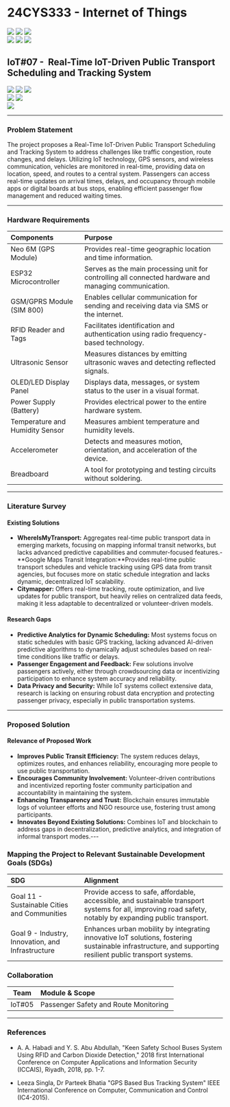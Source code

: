 # 24CYS333 - Internet of Things
![](https://img.shields.io/badge/Batch-22CYS-lightgreen) ![](https://img.shields.io/badge/UG-blue) ![](https://img.shields.io/badge/Subject-IoT-blue)
<br/>
![](https://img.shields.io/badge/Lecture-2-orange) ![](https://img.shields.io/badge/Practical-3-orange) ![](https://img.shields.io/badge/Credits-3-orange) <br/>

## IoT#07 -  Real-Time IoT-Driven Public Transport Scheduling and Tracking System

![](https://img.shields.io/badge/Member-Asrita_NL-gold)  ![](https://img.shields.io/badge/Member-Chitla_Vyshali-gold)  ![](https://img.shields.io/badge/Member-Chinni_Nagasree_Hansica-gold) <br/> 
![](https://img.shields.io/badge/SDG-11-darkgreen) ![](https://img.shields.io/badge/SDG-9-darkgreen) <br/>
![](https://img.shields.io/badge/Reviewed-08th_Jan_2025-brown) 

---
### Problem Statement
The project proposes a Real-Time IoT-Driven Public Transport Scheduling and Tracking System to address challenges like traffic congestion, route changes, and delays. Utilizing IoT technology, GPS sensors, and wireless communication, vehicles are monitored in real-time, providing data on location, speed, and routes to a central system. Passengers can access real-time updates on arrival times, delays, and occupancy through mobile apps or digital boards at bus stops, enabling efficient passenger flow management and reduced waiting times.

---
### Hardware Requirements

| Components               | Purpose                                                                                          |
|:-------------------------|:-------------------------------------------------------------------------------------------------|
|Neo 6M (GPS Module)  | Provides real-time geographic location and time information. |
|ESP32 Microcontroller           | Serves as the main processing unit for controlling all connected hardware and managing communication. |
|GSM/GPRS Module (SIM 800)    | Enables cellular communication for sending and receiving data via SMS or the internet. |
|RFID Reader and Tags             | Facilitates identification and authentication using radio frequency-based technology. |
|Ultrasonic Sensor     | Measures distances by emitting ultrasonic waves and detecting reflected signals. |
|OLED/LED Display Panel            | Displays data, messages, or system status to the user in a visual format. |
|Power Supply (Battery)               | Provides electrical power to the entire hardware system. |
|Temperature and Humidity Sensor    | Measures ambient temperature and humidity levels. |
|Accelerometer            | Detects and measures motion, orientation, and acceleration of the device. |
|Breadboard               | A tool for prototyping and testing circuits without soldering. |


---
### Literature Survey  

#### Existing Solutions  
- **WhereIsMyTransport:** Aggregates real-time public transport data in emerging markets, focusing on mapping informal transit networks, but lacks advanced predictive capabilities and commuter-focused features.-
**Google Maps Transit Integration:**Provides real-time public transport schedules and vehicle tracking using GPS data from transit agencies, but focuses more on static schedule integration and lacks dynamic, decentralized IoT scalability.  
- **Citymapper:** Offers real-time tracking, route optimization, and live updates for public transport, but heavily relies on centralized data feeds, making it less adaptable to decentralized or volunteer-driven models.

#### Research Gaps  
- **Predictive Analytics for Dynamic Scheduling:** Most systems focus on static schedules with basic GPS tracking, lacking advanced AI-driven predictive algorithms to dynamically adjust schedules based on real-time conditions like traffic or delays.
- **Passenger Engagement and Feedback:** Few solutions involve passengers actively, either through crowdsourcing data or incentivizing participation to enhance system accuracy and reliability. 
- **Data Privacy and Security:** While IoT systems collect extensive data, research is lacking on ensuring robust data encryption and protecting passenger privacy, especially in public transportation systems.

---

### Proposed Solution 

#### Relevance of Proposed Work  
- **Improves Public Transit Efficiency:** The system reduces delays, optimizes routes, and enhances reliability, encouraging more people to use public transportation.
- **Encourages Community Involvement:** Volunteer-driven contributions and incentivized reporting foster community participation and accountability in maintaining the system.
- **Enhancing Transparency and Trust:** Blockchain ensures immutable logs of volunteer efforts and NGO resource use, fostering trust among participants.  
- **Innovates Beyond Existing Solutions:** Combines IoT and blockchain to address gaps in decentralization, predictive analytics, and integration of informal transport modes.---

### Mapping the Project to Relevant Sustainable Development Goals (SDGs) 
| SDG                                      | Alignment                                                                                                                                                 |
|:-----------------------------------------|:----------------------------------------------------------------------------------------------------------------------------------------------------------|
| Goal 11 - Sustainable Cities and Communities | Provide access to safe, affordable, accessible, and sustainable transport systems for all, improving road safety, notably by expanding public transport. |                       
| Goal 9 - Industry, Innovation, and Infrastructure    | Enhances urban mobility by integrating innovative IoT solutions, fostering sustainable infrastructure, and supporting resilient public transport systems.     |


### Collaboration 
| Team | Module & Scope |
|:----:|:---------------|
| IoT#05 | Passenger Safety and Route Monitoring | 
---

### References  
- A. A. Habadi and Y. S. Abu Abdullah, "Keen Safety School Buses System Using RFID and Carbon Dioxide Detection," 2018 first International Conference on Computer Applications and Information Security (ICCAIS), Riyadh, 2018, pp. 1-7. 

- Leeza Singla, Dr Parteek Bhatia "GPS Based Bus Tracking System" IEEE International Conference on Computer, Communication and Control (IC4-2015).

